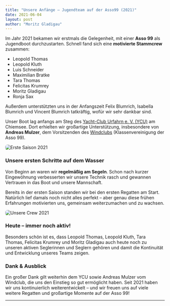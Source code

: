 ```yaml
---
title: "Unsere Anfänge – Jugendteam auf der Asso99 (2021)"
date: 2021-06-04
layout: post
author: "Moritz Gladigau"
---
```


Im Jahr 2021 bekamen wir erstmals die Gelegenheit, mit einer **Asso 99** als Jugendboot durchzustarten. Schnell fand sich eine **motivierte Stammcrew** zusammen:

- Leopold Thomas
- Leopold Kluth
- Luis Schneider
- Maximilian Bratke
- Tara Thomas
- Felicitas Krumrey
- Moritz Gladigau
- Ronja Sax

Außerdem unterstützten uns in der Anfangszeit Felix Blumrich, Isabella Blumrich und Vincent Blumrich tatkräftig, wofür wir sehr dankbar sind.

Unser Boot lag anfangs am Steg des [Yacht-Club Urfahrn e. V. (YCU)](https://www.ycu.de/) am Chiemsee. Dort erhielten wir großartige Unterstützung, insbesondere von **Andreas Mulzer**, dem Vorsitzenden des [Windclubs](https://www.asso99.de) (Klassenvereinigung der Asso 99).


<img src="{{ '/assets/images/asso99-erste-saison-2021.jpg' | relative_url }}" alt="Erste Saison 2021" style="max-width:100%; border-radius:6px;" />


### Unsere ersten Schritte auf dem Wasser

Von Beginn an waren wir **regelmäßig am Segeln**. Schon nach kurzer Eingewöhnung verbesserten wir unsere Technik rasch und gewannen Vertrauen in das Boot und unsere Mannschaft.

Bereits in der ersten Saison standen wir bei den ersten Regatten am Start. Natürlich lief damals noch nicht alles perfekt – aber genau diese frühen Erfahrungen motivierten uns, gemeinsam weiterzumachen und zu wachsen.


<img src="{{ '/assets/images/asso99-crew-2021.jpg' | relative_url }}" alt="Unsere Crew 2021" style="max-width:100%; border-radius:6px;" />


### Heute – immer noch aktiv!

Besonders schön ist es, dass Leopold Thomas, Leopold Kluth, Tara Thomas, Felicitas Krumrey und Moritz Gladigau auch heute noch zu unseren aktiven Seglerinnen und Seglern gehören und damit die Kontinuität und Entwicklung unseres Teams zeigen.

### Dank & Ausblick

Ein großer Dank gilt weiterhin dem YCU sowie Andreas Mulzer vom Windclub, die uns den Einstieg so gut ermöglicht haben. Seit 2021 haben wir uns kontinuierlich weiterentwickelt – und wir freuen uns auf viele weitere Regatten und großartige Momente auf der Asso 99!

---


